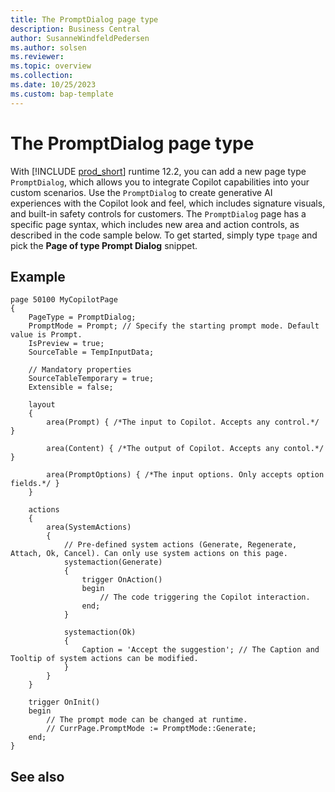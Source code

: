 ```yaml
---
title: The PromptDialog page type
description: Business Central
author: SusanneWindfeldPedersen
ms.author: solsen
ms.reviewer: 
ms.topic: overview
ms.collection: 
ms.date: 10/25/2023
ms.custom: bap-template
---
```


# The PromptDialog page type

With [!INCLUDE [prod_short](includes/prod_short.md)] runtime 12.2, you can add a new page type `PromptDialog`, which allows you to integrate Copilot capabilities into your custom scenarios. Use the `PromptDialog` to create generative AI experiences with the Copilot look and feel, which includes signature visuals, and built-in safety controls for customers. The `PromptDialog` page has a specific page syntax, which includes new area and action controls, as described in the code sample below. To get started, simply type `tpage` and pick the **Page of type Prompt Dialog** snippet.

## Example

```al
page 50100 MyCopilotPage
{
    PageType = PromptDialog;
    PromptMode = Prompt; // Specify the starting prompt mode. Default value is Prompt.
    IsPreview = true;
    SourceTable = TempInputData;

    // Mandatory properties
    SourceTableTemporary = true;
    Extensible = false;

    layout
    {
        area(Prompt) { /*The input to Copilot. Accepts any control.*/ }

        area(Content) { /*The output of Copilot. Accepts any contol.*/ }

        area(PromptOptions) { /*The input options. Only accepts option fields.*/ }
    }

    actions
    {
        area(SystemActions)
        {
            // Pre-defined system actions (Generate, Regenerate, Attach, Ok, Cancel). Can only use system actions on this page.
            systemaction(Generate)
            {
                trigger OnAction()
                begin
                    // The code triggering the Copilot interaction.
                end;
            }

            systemaction(Ok)
            {
                Caption = 'Accept the suggestion'; // The Caption and Tooltip of system actions can be modified.
            }
        }
    }

    trigger OnInit()
    begin
        // The prompt mode can be changed at runtime.
        // CurrPage.PromptMode := PromptMode::Generate;
    end;
}
```

## See also

[]()
